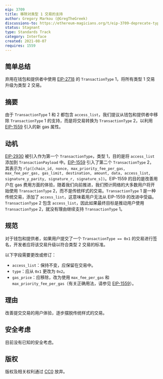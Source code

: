 ```yaml
---
eip: 3709
title: 移除对类型 1 交易的支持
author: Gregory Markou (@GregTheGreek)
discussions-to: https://ethereum-magicians.org/t/eip-3709-deprecate-type-1-transactions/6810
status: Stagnant
type: Standards Track
category: Interface
created: 2021-08-07
requires: 1559
---
```


## 简单总结

弃用在钱包和提供者中使用 [EIP-2718](./eip-2718.md) 的 `TransactionType` 1，将所有类型 1 交易升级为类型 2 交易。

## 摘要

由于 `TransactionType` 1 和 2 都包含 `access_list`，我们提议从钱包和提供者中移除 `TransactionType` 1 的支持，而是将交易转换为 `TransactionType` 2，以利用 [EIP-1559](./eip-1559.md) 引入的新 gas 属性。

## 动机

[EIP-2930](./eip-2930.md) 被引入作为第一个 `TransactionType`，类型 1，目的是将 `access_list` 添加到 `TransactionPayload` 中。[EIP-1559](./eip-1559.md) 引入了第二个 `TransactionType` 2，其表示为 `rlp([chain_id, nonce, max_priority_fee_per_gas, max_fee_per_gas, gas_limit, destination, amount, data, access_list, signature_y_parity, signature_r, signature_s])`。EIP-1559 的目的是改善用户在 gas 费用方面的体验，随着我们向前推进，我们预计网络的大多数用户将开始使用 `TransactionType` 2，而不是传统样式的交易。`TransactionType` 1 是一种传统交易，添加了 `access_list`，这意味着用户无法从 EIP-1559 的改进中受益。`TransactionType` 2 包含 `access_list`，因此如果最终目标是推动用户使用 `TransactionType` 2，就没有理由继续支持 `TransactionType` 1。

## 规范

对于钱包和提供者，如果用户提交了一个 `TransactionType == 0x1` 的交易进行签名，开发者应将该交易升级以符合类型 2 交易的标准。

以下字段需要更改或修订：
- `access_list`：保持不变，应保留在交易中。
- `type`：应从 `0x1` 更改为 `0x2`。
- `gas_price`：应移除，改为使用 `max_fee_per_gas` 和 `max_priority_fee_per_gas`（有关正确用法，请参见 [EIP-1559](./eip-1559.md)）。

## 理由

改善提交交易的用户体验，逐步摆脱传统样式的交易。

## 安全考虑

目前没有已知的安全考虑。

## 版权

版权及相关权利通过 [CC0](../LICENSE.md) 放弃。